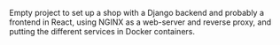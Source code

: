 Empty project to set up a shop with a Django backend and probably a frontend in React, using NGINX as a web-server and reverse proxy, and putting the different services in Docker containers.